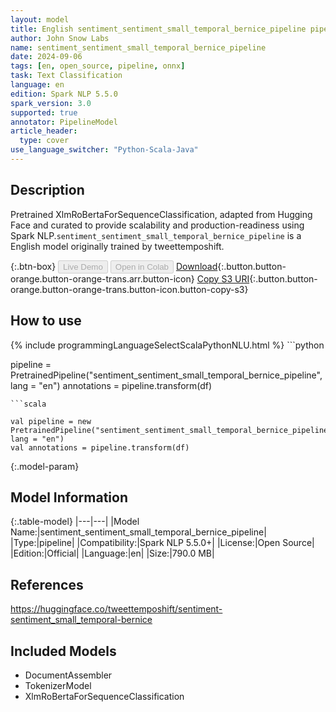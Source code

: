 ```yaml
---
layout: model
title: English sentiment_sentiment_small_temporal_bernice_pipeline pipeline XlmRoBertaForSequenceClassification from tweettemposhift
author: John Snow Labs
name: sentiment_sentiment_small_temporal_bernice_pipeline
date: 2024-09-06
tags: [en, open_source, pipeline, onnx]
task: Text Classification
language: en
edition: Spark NLP 5.5.0
spark_version: 3.0
supported: true
annotator: PipelineModel
article_header:
  type: cover
use_language_switcher: "Python-Scala-Java"
---
```


## Description

Pretrained XlmRoBertaForSequenceClassification, adapted from Hugging Face and curated to provide scalability and production-readiness using Spark NLP.`sentiment_sentiment_small_temporal_bernice_pipeline` is a English model originally trained by tweettemposhift.

{:.btn-box}
<button class="button button-orange" disabled>Live Demo</button>
<button class="button button-orange" disabled>Open in Colab</button>
[Download](https://s3.amazonaws.com/auxdata.johnsnowlabs.com/public/models/sentiment_sentiment_small_temporal_bernice_pipeline_en_5.5.0_3.0_1725620820986.zip){:.button.button-orange.button-orange-trans.arr.button-icon}
[Copy S3 URI](s3://auxdata.johnsnowlabs.com/public/models/sentiment_sentiment_small_temporal_bernice_pipeline_en_5.5.0_3.0_1725620820986.zip){:.button.button-orange.button-orange-trans.button-icon.button-copy-s3}

## How to use



<div class="tabs-box" markdown="1">
{% include programmingLanguageSelectScalaPythonNLU.html %}
```python

pipeline = PretrainedPipeline("sentiment_sentiment_small_temporal_bernice_pipeline", lang = "en")
annotations =  pipeline.transform(df)   

```
```scala

val pipeline = new PretrainedPipeline("sentiment_sentiment_small_temporal_bernice_pipeline", lang = "en")
val annotations = pipeline.transform(df)

```
</div>

{:.model-param}
## Model Information

{:.table-model}
|---|---|
|Model Name:|sentiment_sentiment_small_temporal_bernice_pipeline|
|Type:|pipeline|
|Compatibility:|Spark NLP 5.5.0+|
|License:|Open Source|
|Edition:|Official|
|Language:|en|
|Size:|790.0 MB|

## References

https://huggingface.co/tweettemposhift/sentiment-sentiment_small_temporal-bernice

## Included Models

- DocumentAssembler
- TokenizerModel
- XlmRoBertaForSequenceClassification